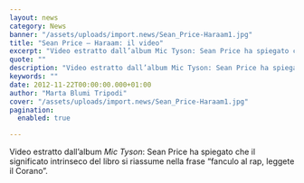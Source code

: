 ```yaml
---
layout: news
category: News
banner: "/assets/uploads/import.news/Sean_Price-Haraam1.jpg"
title: "Sean Price – Haraam: il video"
excerpt: "Video estratto dall’album Mic Tyson: Sean Price ha spiegato che il significato intrinseco del libro si riassume nella frase “fanculo al rap, leggete il Corano”.  "
quote: ""
description: "Video estratto dall’album Mic Tyson: Sean Price ha spiegato che il significato intrinseco del libro si riassume nella frase “fanculo al rap, leggete il Corano”.  "
keywords: ""
date: 2012-11-22T00:00:00.000+01:00
author: "Marta Blumi Tripodi"
cover: "/assets/uploads/import.news/Sean_Price-Haraam1.jpg"
pagination:
  enabled: true

---
```


Video estratto dall’album _Mic Tyson_: Sean Price ha spiegato che il significato intrinseco del libro si riassume nella frase “fanculo al rap, leggete il Corano”.

  